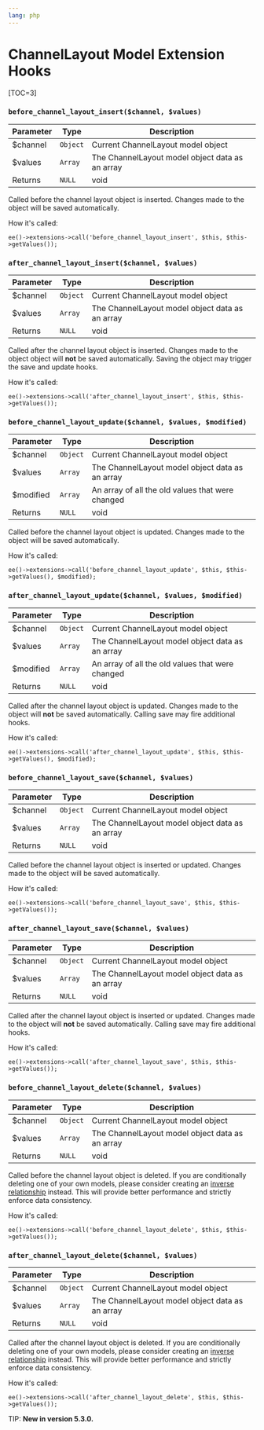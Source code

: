 ```yaml
---
lang: php
---
```


<!--
    This source file is part of the open source project
    ExpressionEngine User Guide (https://github.com/ExpressionEngine/ExpressionEngine-User-Guide)

    @link      https://expressionengine.com/
    @copyright Copyright (c) 2003-2020, Packet Tide, LLC (https://packettide.com)
    @license   https://expressionengine.com/license Licensed under Apache License, Version 2.0
-->

# ChannelLayout Model Extension Hooks

[TOC=3]

### `before_channel_layout_insert($channel, $values)`

| Parameter | Type     | Description                                     |
| --------- | -------- | ------------------------------------------------|
| \$channel | `Object` | Current ChannelLayout model object              |
| \$values  | `Array`  | The ChannelLayout model object data as an array |
| Returns   | `NULL`   | void                                            |

Called before the channel layout object is inserted. Changes made to the object will be saved automatically.

How it's called:

    ee()->extensions->call('before_channel_layout_insert', $this, $this->getValues());

### `after_channel_layout_insert($channel, $values)`

| Parameter | Type     | Description                                     |
| --------- | -------- | ------------------------------------------------|
| \$channel | `Object` | Current ChannelLayout model object              |
| \$values  | `Array`  | The ChannelLayout model object data as an array |
| Returns   | `NULL`   | void                                            |

Called after the channel layout object is inserted. Changes made to the object object will **not** be saved automatically. Saving the object may trigger the save and update hooks.

How it's called:

    ee()->extensions->call('after_channel_layout_insert', $this, $this->getValues());

### `before_channel_layout_update($channel, $values, $modified)`

| Parameter  | Type     | Description                                      |
| ---------- | -------- | -------------------------------------------------|
| \$channel  | `Object` | Current ChannelLayout model object               |
| \$values   | `Array`  | The ChannelLayout model object data as an array  |
| \$modified | `Array`  | An array of all the old values that were changed |
| Returns    | `NULL`   | void                                             |

Called before the channel layout object is updated. Changes made to the object will be saved automatically.

How it's called:

    ee()->extensions->call('before_channel_layout_update', $this, $this->getValues(), $modified);

### `after_channel_layout_update($channel, $values, $modified)`

| Parameter  | Type     | Description                                      |
| ---------- | -------- | -------------------------------------------------|
| \$channel  | `Object` | Current ChannelLayout model object               |
| \$values   | `Array`  | The ChannelLayout model object data as an array  |
| \$modified | `Array`  | An array of all the old values that were changed |
| Returns    | `NULL`   | void                                             |

Called after the channel layout object is updated. Changes made to the object will **not** be saved automatically. Calling save may fire additional hooks.

How it's called:

    ee()->extensions->call('after_channel_layout_update', $this, $this->getValues(), $modified);

### `before_channel_layout_save($channel, $values)`

| Parameter | Type     | Description                                     |
| --------- | -------- | ------------------------------------------------|
| \$channel | `Object` | Current ChannelLayout model object              |
| \$values  | `Array`  | The ChannelLayout model object data as an array |
| Returns   | `NULL`   | void                                            |

Called before the channel layout object is inserted or updated. Changes made to the object will be saved automatically.

How it's called:

    ee()->extensions->call('before_channel_layout_save', $this, $this->getValues());

### `after_channel_layout_save($channel, $values)`

| Parameter | Type     | Description                                     |
| --------- | -------- | ------------------------------------------------|
| \$channel | `Object` | Current ChannelLayout model object              |
| \$values  | `Array`  | The ChannelLayout model object data as an array |
| Returns   | `NULL`   | void                                            |

Called after the channel layout object is inserted or updated. Changes made to the object will **not** be saved automatically. Calling save may fire additional hooks.

How it's called:

    ee()->extensions->call('after_channel_layout_save', $this, $this->getValues());

### `before_channel_layout_delete($channel, $values)`

| Parameter | Type     | Description                                     |
| --------- | -------- | ------------------------------------------------|
| \$channel | `Object` | Current ChannelLayout model object              |
| \$values  | `Array`  | The ChannelLayout model object data as an array |
| Returns   | `NULL`   | void                                            |

Called before the channel layout object is deleted. If you are conditionally deleting one of your own models, please consider creating an [inverse relationship](development/services/model/relating-models.md#inverse-relationships) instead. This will provide better performance and strictly enforce data consistency.

How it's called:

    ee()->extensions->call('before_channel_layout_delete', $this, $this->getValues());

### `after_channel_layout_delete($channel, $values)`

| Parameter | Type     | Description                                     |
| --------- | -------- | ------------------------------------------------|
| \$channel | `Object` | Current ChannelLayout model object              |
| \$values  | `Array`  | The ChannelLayout model object data as an array |
| Returns   | `NULL`   | void                                            |

Called after the channel layout object is deleted. If you are conditionally deleting one of your own models, please consider creating an [inverse relationship](development/services/model/relating-models.md#inverse-relationships) instead. This will provide better performance and strictly enforce data consistency.

How it's called:

    ee()->extensions->call('after_channel_layout_delete', $this, $this->getValues());

TIP: **New in version 5.3.0.**
